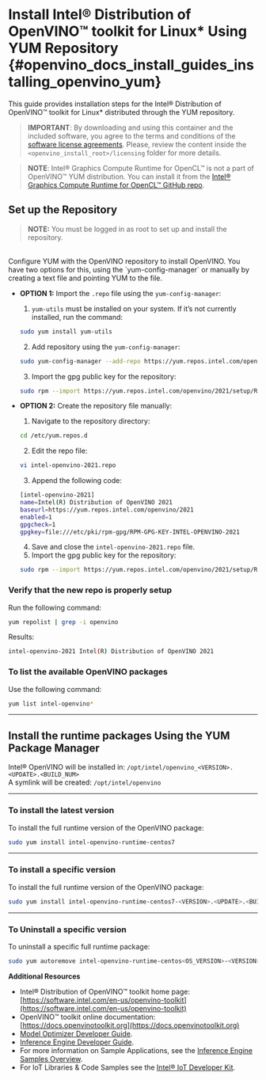 # Install Intel® Distribution of OpenVINO™ toolkit for Linux* Using YUM Repository {#openvino_docs_install_guides_installing_openvino_yum}

This guide provides installation steps for the Intel® Distribution of OpenVINO™ toolkit for Linux* distributed through the YUM repository.

> **IMPORTANT**: By downloading and using this container and the included software, you agree to the terms and conditions of the [software license agreements](https://software.intel.com/en-us/license/eula-for-intel-software-development-products). Please, review the content inside the `<openvino_install_root>/licensing` folder for more details.

> **NOTE**: Intel® Graphics Compute Runtime for OpenCL™ is not a part of OpenVINO™ YUM distribution. You can install it from the [Intel® Graphics Compute Runtime for OpenCL™ GitHub repo](https://github.com/intel/compute-runtime).

## Set up the Repository

> **NOTE:** You must be logged in as root to set up and install the repository.
<br>
Configure YUM with the OpenVINO repository to install OpenVINO. You have two options for this, using the `yum-config-manager` or manually by creating a text file and pointing YUM to the file. 

* **OPTION 1:** Import the `.repo` file using the `yum-config-manager`:
   1. `yum-utils` must be installed on your system.  If it’s not currently installed, run the command:
   ```sh
   sudo yum install yum-utils
   ```
   2. Add repository using the `yum-config-manager`:
   ```sh
   sudo yum-config-manager --add-repo https://yum.repos.intel.com/openvino/2021/setup/intel-openvino-2021.repo
   ```
   3. Import the gpg public key for the repository:
   ```sh
   sudo rpm --import https://yum.repos.intel.com/openvino/2021/setup/RPM-GPG-KEY-INTEL-OPENVINO-2021
   ```

* **OPTION 2:** Create the repository file manually:
   1. Navigate to the repository directory:
   ```sh
   cd /etc/yum.repos.d
   ```
   2. Edit the repo file:
   ```sh
   vi intel-openvino-2021.repo
   ```
   3. Append the following code:
   ```sh
   [intel-openvino-2021]
   name=Intel(R) Distribution of OpenVINO 2021
   baseurl=https://yum.repos.intel.com/openvino/2021
   enabled=1
   gpgcheck=1
   gpgkey=file:///etc/pki/rpm-gpg/RPM-GPG-KEY-INTEL-OPENVINO-2021
   ```
   4. Save and close the `intel-openvino-2021.repo` file.
   5. Import the gpg public key for the repository:
   ```sh
   sudo rpm --import https://yum.repos.intel.com/openvino/2021/setup/RPM-GPG-KEY-INTEL-OPENVINO-2021
   ```

### Verify that the new repo is properly setup
Run the following command:   
```sh
yum repolist | grep -i openvino
```

Results:
```sh
intel-openvino-2021 Intel(R) Distribution of OpenVINO 2021
```
  
### To list the available OpenVINO packages
Use the following command:
```sh
yum list intel-openvino*
```

---
  
## Install the runtime packages Using the YUM Package Manager

Intel® OpenVINO will be installed in: `/opt/intel/openvino_<VERSION>.<UPDATE>.<BUILD_NUM>`
<br>
A symlink will be created: `/opt/intel/openvino`

---

### To install the latest version
To install the full runtime version of the OpenVINO package:
```sh
sudo yum install intel-openvino-runtime-centos7
```

---

### To install a specific version
To install the full runtime version of the OpenVINO package:
```sh
sudo yum install intel-openvino-runtime-centos7-<VERSION>.<UPDATE>.<BUILD_NUM>
```

---

### To Uninstall a specific version

To uninstall a specific full runtime package:
```sh
sudo yum autoremove intel-openvino-runtime-centos<OS_VERSION>-<VERSION>.<UPDATE>.<BUILD_NUM>
```
**Additional Resources**

- Intel® Distribution of OpenVINO™ toolkit home page: [https://software.intel.com/en-us/openvino-toolkit](https://software.intel.com/en-us/openvino-toolkit)
- OpenVINO™ toolkit online documentation: [https://docs.openvinotoolkit.org](https://docs.openvinotoolkit.org)
- [Model Optimizer Developer Guide](../MO_DG/Deep_Learning_Model_Optimizer_DevGuide.md).
- [Inference Engine Developer Guide](../IE_DG/Deep_Learning_Inference_Engine_DevGuide.md).
- For more information on Sample Applications, see the [Inference Engine Samples Overview](../IE_DG/Samples_Overview.md).
- For IoT Libraries & Code Samples see the [Intel® IoT Developer Kit](https://github.com/intel-iot-devkit).

